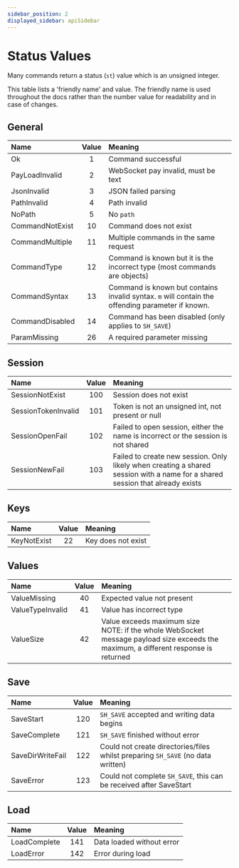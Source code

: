 ```yaml
---
sidebar_position: 2
displayed_sidebar: apiSidebar
---
```


# Status Values
Many commands return a status (`st`) value which is an unsigned integer.

This table lists a 'friendly name' and value. The friendly name is used throughout the docs rather than the number value for readability and in case of changes.


## General
|Name|Value|Meaning
|:---|:---:|:---|
|Ok|1|Command successful|
|PayLoadInvalid|2|WebSocket pay invalid, must be text|
|JsonInvalid|3|JSON failed parsing|
|PathInvalid|4|Path invalid|
|NoPath|5|No `path`|
|CommandNotExist|10|Command does not exist|
|CommandMultiple|11|Multiple commands in the same request|
|CommandType|12|Command is known but it is the incorrect type (most commands are objects)|
|CommandSyntax|13|Command is known but contains invalid syntax. `m` will contain the offending parameter if known.|
|CommandDisabled|14|Command has been disabled (only applies to `SH_SAVE`)|
|ParamMissing|26|A required parameter missing|


## Session
|Name|Value|Meaning
|:---|:---:|:---|
|SessionNotExist|100|Session does not exist|
|SessionTokenInvalid|101|Token is not an unsigned int, not present or null|
|SessionOpenFail|102|Failed to open session, either the name is incorrect or the session is not shared|
|SessionNewFail|103|Failed to create new session. Only likely when creating a shared session with a name for a shared session that already exists|


## Keys
|Name|Value|Meaning
|:---|:---:|:---|
|KeyNotExist|22|Key does not exist|


## Values
|Name|Value|Meaning
|:---|:---:|:---|
|ValueMissing|40|Expected value not present|
|ValueTypeInvalid|41|Value has incorrect type|
|ValueSize|42|Value exceeds maximum size <br/> NOTE: if the whole WebSocket message payload size exceeds the maximum, a different response is returned|


## Save
|Name|Value|Meaning
|:---|:---:|:---|
|SaveStart|120|`SH_SAVE` accepted and writing data begins|
|SaveComplete|121|`SH_SAVE` finished without error|
|SaveDirWriteFail|122|Could not create directories/files whilst preparing `SH_SAVE` (no data written)|
|SaveError|123|Could not complete `SH_SAVE`, this can be received after SaveStart|


## Load
|Name|Value|Meaning
|:---|:---:|:---|
|LoadComplete|141|Data loaded without error|
|LoadError|142|Error during load|
